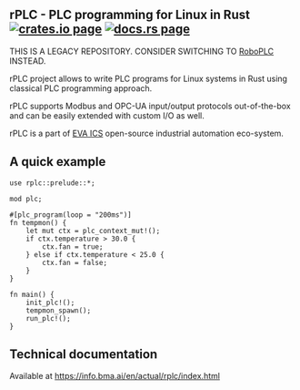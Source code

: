 <h2>
  rPLC - PLC programming for Linux in Rust
  <a href="https://crates.io/crates/rplc"><img alt="crates.io page" src="https://img.shields.io/crates/v/rplc.svg"></img></a>
  <a href="https://docs.rs/rplc"><img alt="docs.rs page" src="https://docs.rs/rplc/badge.svg"></img></a>
</h2>

THIS IS A LEGACY REPOSITORY. CONSIDER SWITCHING TO [RoboPLC](https://github.com/eva-ics/roboplc) INSTEAD.

rPLC project allows to write PLC programs for Linux systems in Rust using
classical PLC programming approach.

rPLC supports Modbus and OPC-UA input/output protocols out-of-the-box and can
be easily extended with custom I/O as well.

rPLC is a part of [EVA ICS](https://www.eva-ics.com) open-source industrial
automation eco-system.

## A quick example

```rust,ignore
use rplc::prelude::*;

mod plc;

#[plc_program(loop = "200ms")]
fn tempmon() {
    let mut ctx = plc_context_mut!();
    if ctx.temperature > 30.0 {
        ctx.fan = true;
    } else if ctx.temperature < 25.0 {
        ctx.fan = false;
    }
}

fn main() {
    init_plc!();
    tempmon_spawn();
    run_plc!();
}
```

## Technical documentation

Available at <https://info.bma.ai/en/actual/rplc/index.html>
